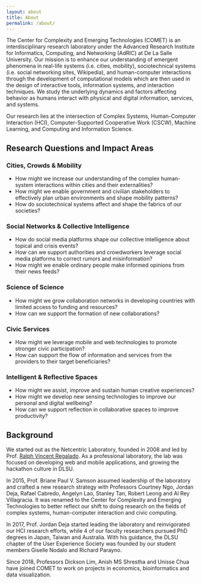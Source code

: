 ```yaml
---
layout: about
title: About
permalink: /about/
---
```


The Center for Complexity and Emerging Technologies (COMET) is an interdisciplinary research laboratory under the Advanced Research Institute for Informatics, Computing, and Networking (AdRIC) at De La Salle University. Our mission is to enhance our understanding of <span class="about-highlight">emergent phenomena in real-life systems (i.e. cities, mobility), sociotechnical systems (i.e. social networking sites, Wikipedia), and human-computer interactions</span> through the development of <span class="about-highlight">computational models</span> which are then used in the design of <span class="about-highlight">interactive tools, information systems, and interaction techniques</span>. We study the underlying dynamics and factors affecting behavior as humans interact with physical and digital information, services, and systems. 

Our research lies at the intersection of Complex Systems, Human-Computer Interaction (HCI), Computer-Supported Cooperative Work (CSCW), Machine Learning, and Computing and Information Science. 

## Research Questions and Impact Areas

### Cities, Crowds & Mobility
- How might we increase our understanding of the complex human-system interactions within cities and their externalities?
- How might we enable government and civilian stakeholders to effectively plan urban environments and shape mobility patterns?
- How do sociotechnical systems affect and shape the fabrics of our societies?

### Social Networks & Collective Intelligence
- How do social media platforms shape our collective intelligence about topical and crisis events?
- How can we support authorities and crowdworkers leverage social media platforms to correct rumors and misinformation?
- How might we enable ordinary people make informed opinions from their news feeds? 

### Science of Science
- How might we grow collaboration networks in developing countries with limited access to funding and resources?
- How can we support the formation of new collaborations?

### Civic Services
- How might we leverage mobile and web technologies to promote stronger civic participation?
- How can support the flow of information and services from the providers to their target beneficiaries?

### Intelligent & Reflective Spaces
- How might we assist, improve and sustain human creative experiences?
- How might we develop new sensing technologies to improve our personal and digital wellbeing?
- How can we support reflection in collaborative spaces to improve productivity?

## Background

We started out as the Netcentric Laboratory, founded in 2008 and led by Prof. [Ralph Vincent Regalado](https://www.linkedin.com/in/rvregalado/). As a professional laboratory, the lab was focused on developing web and mobile applications, and growing the hackathon culture in DLSU.

In 2015, Prof. Briane Paul V. Samson assumed leadership of the laboratory and crafted a new research strategy with Professors Courtney Ngo, Jordan Deja, Rafael Cabredo, Angelyn Lao, Stanley Tan, Robert Leong and Al Rey Villagracia. It was renamed to the Center for Complexity and Emerging Technologies to better reflect our shift to doing research on the fields of complex systems, human-computer interaction and civic computing. 

In 2017, Prof. Jordan Deja started leading the laboratory and reinvigorated our HCI research efforts, while 4 of our faculty researchers pursued PhD degrees in Japan, Taiwan and Australia. With his guidance, the DLSU chapter of the User Experience Society was founded by our student members Giselle Nodalo and Richard Parayno.

Since 2018, Professors Dickson Lim, Anish MS Shrestha and Unisse Chua have joined COMET to work on projects in economics, bioinformatics and data visualization.